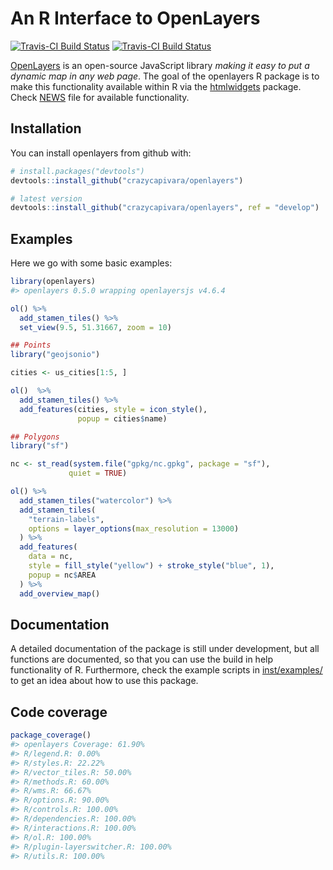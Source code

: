 
<!-- README.md is generated from README.Rmd. Please edit that file -->
An R Interface to OpenLayers
============================

[![Travis-CI Build Status](https://travis-ci.org/crazycapivara/openlayers.svg?branch=master)](https://travis-ci.org/crazycapivara/openlayers) [![Travis-CI Build Status](https://travis-ci.org/crazycapivara/openlayers.svg?branch=develop)](https://travis-ci.org/crazycapivara/openlayers)

[OpenLayers](https://openlayers.org/) is an open-source JavaScript library *making it easy to put a dynamic map in any web page*. The goal of the openlayers R package is to make this functionality available within R via the [htmlwidgets](https://github.com/ramnathv/htmlwidgets) package. Check [NEWS](NEWS.md) file for available functionality.

Installation
------------

You can install openlayers from github with:

``` r
# install.packages("devtools")
devtools::install_github("crazycapivara/openlayers")

# latest version
devtools::install_github("crazycapivara/openlayers", ref = "develop")
```

Examples
--------

Here we go with some basic examples:

``` r
library(openlayers)
#> openlayers 0.5.0 wrapping openlayersjs v4.6.4
```

``` r
ol() %>%
  add_stamen_tiles() %>%
  set_view(9.5, 51.31667, zoom = 10)

## Points
library("geojsonio")

cities <- us_cities[1:5, ]

ol()  %>%
  add_stamen_tiles() %>%
  add_features(cities, style = icon_style(),
               popup = cities$name)

## Polygons
library("sf")

nc <- st_read(system.file("gpkg/nc.gpkg", package = "sf"),
             quiet = TRUE)

ol() %>%
  add_stamen_tiles("watercolor") %>%
  add_stamen_tiles(
    "terrain-labels",
    options = layer_options(max_resolution = 13000)
  ) %>%
  add_features(
    data = nc,
    style = fill_style("yellow") + stroke_style("blue", 1),
    popup = nc$AREA  
  ) %>%
  add_overview_map()
```

Documentation
-------------

A detailed documentation of the package is still under development, but all functions are documented, so that you can use the build in help functionality of R. Furthermore, check the example scripts in [inst/examples/](https://github.com/crazycapivara/openlayers/blob/master/inst/examples) to get an idea about how to use this package.

Code coverage
-------------

``` r
package_coverage()
#> openlayers Coverage: 61.90%
#> R/legend.R: 0.00%
#> R/styles.R: 22.22%
#> R/vector_tiles.R: 50.00%
#> R/methods.R: 60.00%
#> R/wms.R: 66.67%
#> R/options.R: 90.00%
#> R/controls.R: 100.00%
#> R/dependencies.R: 100.00%
#> R/interactions.R: 100.00%
#> R/ol.R: 100.00%
#> R/plugin-layerswitcher.R: 100.00%
#> R/utils.R: 100.00%
```
